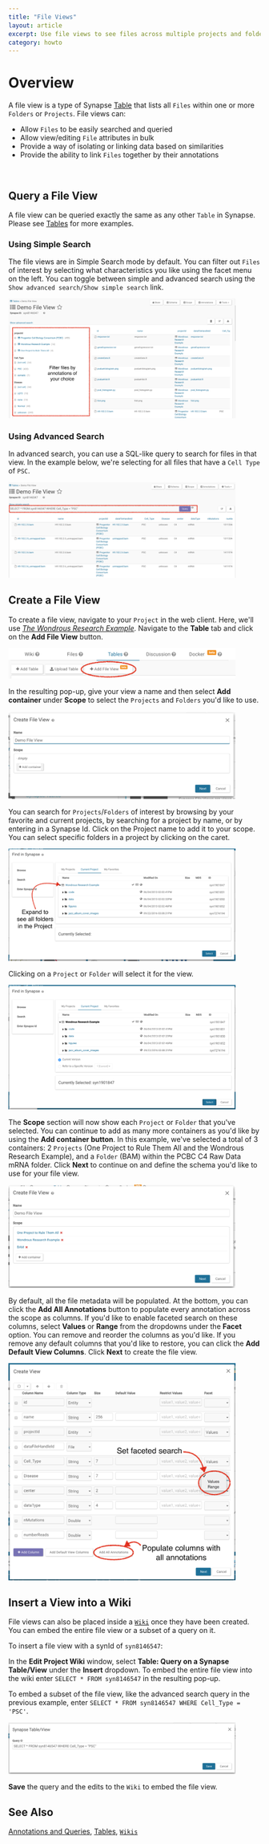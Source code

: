 ```yaml
---
title: "File Views"
layout: article
excerpt: Use file views to see files across multiple projects and folders.
category: howto
---
```


<style>
#image {
    width: 90%;
}
</style>


# Overview 
A file view is a type of Synapse [Table](/articles/tables.html) that lists all `Files` within one or more `Folders` or `Projects`. File views can:

 * Allow `Files` to be easily searched and queried
 * Allow view/editing `File` attributes in bulk
 * Provide a way of isolating or linking data based on similarities
 * Provide the ability to link `Files` together by their annotations
 
 <br/>

## Query a File View
A file view can be queried exactly the same as any other `Table` in Synapse. Please see [Tables](/articles/tables.html) for more examples.

### Using Simple Search
The file views are in Simple Search mode by default. You can filter out `Files` of interest by selecting what characteristics you like using the facet menu on the left. You can toggle between simple and advanced search using the `Show advanced search/Show simple search` link.

<img id="image" src="/assets/images/fileViewFacetedSearch.png">


### Using Advanced Search
In advanced search, you can use a SQL-like query to search for files in that view. In the example below, we're selecting for all files that have a `Cell Type` of `PSC`. 

<img id="image" src="/assets/images/fileViewAdvancedSearch.png">

## Create a File View

To create a file view, navigate to your `Project` in the web client. Here, we'll use [*The Wondrous Research Example*](https://www.synapse.org/#!Synapse:syn1901847/). Navigate to the **Table** tab and click on the **Add File View** button. 
 
<img id="image" src="/assets/images/addFileView.png">

In the resulting pop-up, give your view a name and then select **Add container** under **Scope** to select the `Projects` and `Folders` you'd like to use. 

<img id="image" src="/assets/images/fileViewPopup.png">

You can search for `Projects`/`Folders` of interest by browsing by your favorite and current projects, by searching for a project by name, or by entering in a Synapse Id. Click on the Project name to add it to your scope. You can select specific folders in a project by clicking on the caret.

<img id="image" src="/assets/images/expandProject.png">

Clicking on a `Project` or `Folder` will select it for the view. 

<img id="image" src="/assets/images/selectProject.png">

The **Scope** section will now show each `Project` or `Folder` that you've selected. You can continue to add as many more containers as you'd like by using the **Add container button**. In this example, we've selected a total of 3 containers: 2 `Projects` (One Project to Rule Them All and the Wondrous Research Example), and a `Folder` (BAM) within the PCBC C4 Raw Data mRNA folder. Click **Next** to continue on and define the schema you'd like to use for your file view. 

<img id="image" src="/assets/images/seeAllSelectedContainers.png">

By default, all the file metadata will be populated. At the bottom, you can click the **Add All Annotations** button to populate every annotation across the scope as columns. If you'd like to enable faceted search on these columns, select **Values** or **Range** from the dropdowns under the **Facet** option. You can remove and reorder the columns as you'd like. If you remove any default columns that you'd like to restore, you can click the **Add Default View Columns**. 
Click **Next** to create the file view.

<img id="image" src="/assets/images/setFacetSearch.png">

## Insert a View into a Wiki
File views can also be placed inside a [`Wiki`](/articles/wikis.html) once they have been created. You can embed the entire file view or a subset of a query on it. 

To insert a file view with a synId of `syn8146547`:

In the **Edit Project Wiki** window, select **Table: Query on a Synapse Table/View** under the **Insert** dropdown. To embed the entire file view into the wiki enter `SELECT * FROM syn8146547` in the resulting pop-up.


To embed a subset of the file view, like the advanced search query in the previous example, enter `SELECT * FROM syn8146547 WHERE Cell_Type = 'PSC'`. 

<img id="image" src="/assets/images/subsetFileViewWiki.png">


**Save** the query and the edits to the `Wiki` to embed the file view.


## See Also
[Annotations and Queries](/articles/annotation_and_query.html), [Tables](/articles/tables.html), [`Wikis`](/articles/wikis.html)
